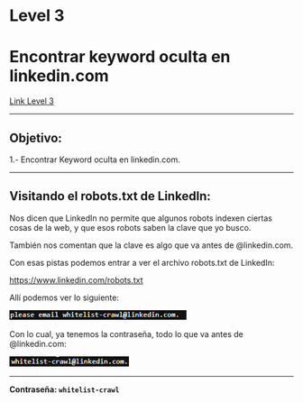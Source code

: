 # Level 3
# Encontrar keyword oculta en linkedin.com
[Link Level 3](https://sourcing.games/game-2/game-2-c4cca/)

---

## Objetivo:

1.- Encontrar Keyword oculta en linkedin.com.

---

## Visitando el robots.txt de LinkedIn:

Nos dicen que LinkedIn no permite que algunos robots indexen ciertas cosas de la web, y que esos robots saben la clave que yo busco.

También nos comentan que la clave es algo que va antes de @linkedin.com.

Con esas pistas podemos entrar a ver el archivo robots.txt de LinkedIn:

https://www.linkedin.com/robots.txt

Allí podemos ver lo siguiente:

![](images/Level03/2025-05-19-00-50-33.png)

Con lo cual, ya tenemos la contraseña, todo lo que va antes de @linkedin.com:

![](images/Level03/2025-05-19-00-54-24.png)

---

**Contraseña: ```whitelist-crawl```**